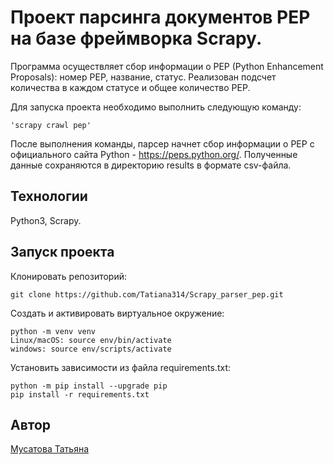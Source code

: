 # Проект парсинга документов PEP на базе фреймворка Scrapy.

Программа осуществляет сбор информации о PEP (Python Enhancement Proposals): номер РЕР, название, статус. Реализован подсчет количества в каждом статусе и общее количество PEP.

Для запуска проекта необходимо выполнить следующую команду:
```
'scrapy crawl pep'
```
После выполнения команды, парсер начнет сбор информации о PEP с официального сайта Python - https://peps.python.org/. Полученные данные сохраняются в директорию results в формате csv-файла.

## Технологии
Python3, Scrapy. 

## Запуск проекта
Клонировать репозиторий:
```
git clone https://github.com/Tatiana314/Scrapy_parser_pep.git
```
Создать и активировать виртуальное окружение:
```
python -m venv venv
Linux/macOS: source env/bin/activate
windows: source env/scripts/activate
```
Установить зависимости из файла requirements.txt:
```
python -m pip install --upgrade pip
pip install -r requirements.txt
```

## Автор
[Мусатова Татьяна](https://github.com/Tatiana314)
